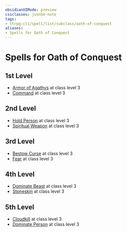 ```yaml
---
obsidianUIMode: preview
cssclasses: json5e-note
tags:
- ttrpg-cli/spell/list/subclass/oath-of-conquest
aliases:
- Spells for Oath of Conquest
---
```

# Spells for Oath of Conquest

## 1st Level

- [Armor of Agathys](/3-Mechanics/CLI/Compendium/spells/armor-of-agathys.md "PHB") at class level 3
- [Command](/3-Mechanics/CLI/Compendium/spells/command.md "PHB") at class level 3

## 2nd Level

- [Hold Person](/3-Mechanics/CLI/Compendium/spells/hold-person.md "PHB") at class level 3
- [Spiritual Weapon](/3-Mechanics/CLI/Compendium/spells/spiritual-weapon.md "PHB") at class level 3

## 3rd Level

- [Bestow Curse](/3-Mechanics/CLI/Compendium/spells/bestow-curse.md "PHB") at class level 3
- [Fear](/3-Mechanics/CLI/Compendium/spells/fear.md "PHB") at class level 3

## 4th Level

- [Dominate Beast](/3-Mechanics/CLI/Compendium/spells/dominate-beast.md "PHB") at class level 3
- [Stoneskin](/3-Mechanics/CLI/Compendium/spells/stoneskin.md "PHB") at class level 3

## 5th Level

- [Cloudkill](/3-Mechanics/CLI/Compendium/spells/cloudkill.md "PHB") at class level 3
- [Dominate Person](/3-Mechanics/CLI/Compendium/spells/dominate-person.md "PHB") at class level 3